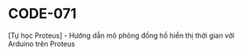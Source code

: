 # CODE-071
[Tự học Proteus] - Hướng dẫn mô phỏng đồng hồ hiển thị thời gian với Arduino trên Proteus
